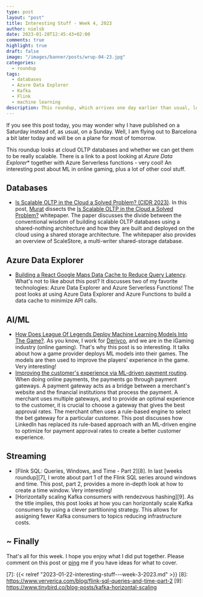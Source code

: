 ```yaml
---
type: post
layout: "post"
title: Interesting Stuff - Week 4, 2023
author: nielsb
date: 2023-01-28T12:45:43+02:00
comments: true
highlight: true
draft: false
image: "/images/banner/posts/wrup-04-23.jpg"
categories:
  - roundup
tags:
  - databases
  - Azure Data Explorer
  - Kafka
  - Flink
  - machine learning
description: This roundup, which arrives one day earlier than usual, looks at cloud OLTP databases and whether we can get them to be really scalable. There is a link to a post looking at *Azure Data Explorer** together with Azure Serverless functions - very cool! An interesting post about ML in online gaming, plus a lot of other cool stuff.  
---
```


If you see this post today, you may wonder why I have published on a Saturday instead of, as usual, on a Sunday. Well, I am flying out to Barcelona a bit later today and will be on a plane for most of tomorrow.

This roundup looks at cloud OLTP databases and whether we can get them to be really scalable. There is a link to a post looking at *Azure Data Explorer** together with Azure Serverless functions - very cool! An interesting post about ML in online gaming, plus a lot of other cool stuff. 

<!--more-->

## Databases

* [Is Scalable OLTP in the Cloud a Solved Problem? (CIDR 2023)][1]. In this post, [Murat][2] dissects the [Is Scalable OLTP in the Cloud a Solved Problem?][3] whitepaper. The paper discusses the divide between the conventional wisdom of building scalable OLTP databases using a shared-nothing architecture and how they are built and deployed on the cloud using a shared storage architecture. The whitepaper also provides an overview of ScaleStore, a multi-writer shared-storage database.

## Azure Data Explorer

* [Building a React Google Maps Data Cache to Reduce Query Latency][4]. What's not to like about this post? It discusses two of my favorite technologies: Azure Data Explorer and Azure Serverless Functions! The post looks at using Azure Data Explorer and Azure Functions to build a data cache to minimize API calls.

## AI/ML

* [How Does League Of Legends Deploy Machine Learning Models Into The Game?][5]. As you know, I work for [Derivco](/derivco), and we are in the iGaming industry (online gaming). That's why this post is so interesting. It talks about how a game provider deploys ML models into their games. The models are then used to improve the players' experience in the game. Very interesting!
* [Improving the customer's experience via ML-driven payment routing][6]. When doing online payments, the payments go through payment gateways. A payment gateway acts as a bridge between a merchant's website and the financial institutions that process the payment. A merchant uses multiple gateways, and to provide an optimal experience to the customer, it is crucial to choose a gateway that gives the best approval rates. The merchant often uses a rule-based engine to select the bet gateway for a particular customer. This post discusses how LinkedIn has replaced its rule-based approach with an ML-driven engine to optimize for payment approval rates to create a better customer experience.

## Streaming

* [Flink SQL: Queries, Windows, and Time - Part 2][8]. In last [weeks roundup][7], I wrote about part 1 of the Flink SQL series around windows and time. This post, part 2, provides a more in-depth look at how to create a time window. Very interesting!
* [Horizontally scaling Kafka consumers with rendezvous hashing][9]. As the title implies, this post looks at how you can horizontally scale Kafka consumers by using a clever partitioning strategy. This allows for assigning fewer Kafka consumers to topics reducing infrastructure costs.

## ~ Finally

That's all for this week. I hope you enjoy what I did put together. Please comment on this post or [ping][ma] me if you have ideas for what to cover.

[ma]: mailto:niels.it.berglund@gmail.com
[mp]: https://blog.acolyer.org
[iq]: https://www.infoq.com/
[ew]: http://sqlonice.com/
[re]: http://blog.revolutionanalytics.com
[sqsk]: https://www.sqlskills.com
[mdaveyblog]: https://mdavey.wordpress.com/
[charlblog]: https://charlla.com/

[jovpop]: https://twitter.com/JovanPop_MSFT
[bobw]: https://twitter.com/bobwardms
[revod]: https://twitter.com/revodavid
[lonny]: https://twitter.com/sqL_handLe
[ewtw]: https://twitter.com/sqlOnIce
[buckw]: https://twitter.com/BuckWoodyMSFT
[mattw]: https://twitter.com/matthewwarren
[murba]: https://twitter.com/muratdemirbas
[daveda]: https://twitter.com/davidthecoder
[adcol]: https://twitter.com/adriancolyer
[jesrod]: https://twitter.com/jrdothoughts
[tomaz]: https://twitter.com/tomaz_tsql
[dataart]: https://twitter.com/dataartisans
[luis]: https://twitter.com/luis_de_sousa
[benstop]: https://twitter.com/benstopford
[conflu]: https://twitter.com/confluentinc
[tylert]: https://twitter.com/tyler_treat
[andrewng]: https://twitter.com/AndrewYNg
[lawr]: https://twitter.com/bytezn
[jue]: https://twitter.com/b0rk
[yan]: https://twitter.com/theburningmonk
[danny]: https://twitter.com/g9yuayon
[rmoff]: https://twitter.com/rmoff
[ryansw]: https://twitter.com/ryanswanstrom
[pabloc]: https://twitter.com/pabloc_ds
[mklep]: https://twitter.com/martinkl
[mdavey]: https://twitter.com/matt_davey
[jboner]: https://twitter.com/jboner
[joeduff]: https://twitter.com/funcOfJoe
[charl]: https://twitter.com/charllamprecht
[dbricks]: https://twitter.com/databricks
[adsit]: https://twitter.com/SitnikAdam
[vicky]: https://twitter.com/vickyharp
[dscentral]: https://twitter.com/DataScienceCtrl
[natemc]: https://twitter.com/natemcmaster
[ads]: https://twitter.com/azuredatastudio
[travw]: https://twitter.com/radtravis
[emilk]: https://twitter.com/IsTheArchitect
[netflx]: https://netflixtechblog.com/

[1]: http://muratbuffalo.blogspot.com/2023/01/is-scalable-oltp-in-cloud-solved.html
[2]: http://muratbuffalo.blogspot.com/
[3]: https://www.cidrdb.org/cidr2023/papers/p50-ziegler.pdf
[4]: https://medium.com/@olafwrieden/building-a-react-google-maps-data-cache-to-reduce-query-latency-656a3e8beac3
[5]: https://seattledataguy.substack.com/p/how-does-league-of-legends-deploy
[6]: https://engineering.linkedin.com/blog/2023/improving-the-customer-s-experience-via-ml-driven-payment-routin
[7]: {{< relref "2023-01-22-interesting-stuff---week-3-2023.md" >}}
[8]: https://www.ververica.com/blog/flink-sql-queries-and-time-part-2
[9]: https://www.tinybird.co/blog-posts/kafka-horizontal-scaling
